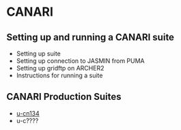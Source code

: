 # CANARI

## Setting up and running a CANARI suite

* Setting up suite
* Setting up connection to JASMIN from PUMA
* Setting up gridftp on ARCHER2
* Instructions for running a suite

## CANARI Production Suites

* [u-cn134](u-cn134.md)
* u-c????

